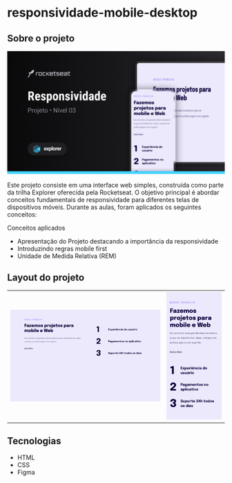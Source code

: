 # responsividade-mobile-desktop

## Sobre o projeto
![preview](images/preview.png)

Este projeto consiste em uma interface web simples, construída como parte da trilha Explorer oferecida pela Rocketseat.
O objetivo principal é abordar conceitos fundamentais de responsividade para diferentes telas de dispositivos móveis.
Durante as aulas, foram aplicados os seguintes conceitos:


Conceitos aplicados
* Apresentação do Projeto destacando a importância da responsividade
* Introduzindo regras mobile first
* Unidade de Medida Relativa (REM)

## Layout do projeto
<table>
  <tr>
    <td><img src="images/desktop.png"></td>
    <td><img src="images/mobile.png"></td>
  </tr>
</table>


## Tecnologias
- HTML
- CSS
- Figma
